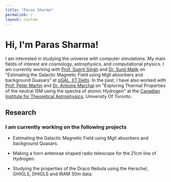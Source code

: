 ```yaml
---
title: "Paras Sharma"
permalink: /
layout: custom
---
```


# Hi, I'm Paras Sharma!

I am interested in studying the universe with computer simulations. My main fields of interest are cosmology, astrophysics, and computational physics. I am currently working with [Prof. Suprit Singh](https://supritsinghlab.github.io/cv) and [Dr. Sunil Malik](https://www.uni-potsdam.de/en/astroparticle/plasma-astrophysics/group-members) on "Estimating the Galactic Magnetic Field using MgII absorbers and background Quasars" at [qGAL, IIT Delhi](https://supritsinghlab.github.io/). In the past, I have also worked with [Prof. Peter Martin](https://www.cita.utoronto.ca/~pgmartin/) and [Dr. Antoine Marchal](https://www.cita.utoronto.ca/~amarchal/) on "Exploring Thermal Properties of the neutral ISM using the spectra of atomic Hydrogen" at the [Canadian Institute for Theoretical Astrophysics](https://www.cita.utoronto.ca/), University Of Toronto.

## Research

### I am currently working on the following projects

- Estimating the Galactic Magnetic Field using MgII absorbers and background Quasars.

- Making a horn antennae shaped radio telescope for the 21cm line of Hydrogen.

- Studying the properties of the Draco Nebula using the Herschel, GHIGLS, DHIGLS and IRAM 30m data.
